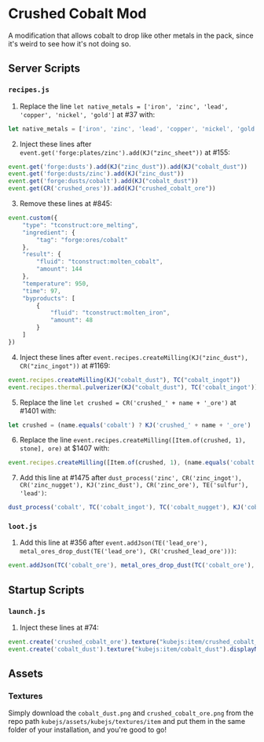 # Crushed Cobalt Mod

A modification that allows cobalt to drop like other metals in the pack, 
since it's weird to see how it's not doing so.

## Server Scripts

### `recipes.js`

1. Replace the line `let native_metals = ['iron', 'zinc', 'lead', 'copper', 'nickel', 'gold']` at #37 with:

```javascript
let native_metals = ['iron', 'zinc', 'lead', 'copper', 'nickel', 'gold', 'cobalt']
```

2. Inject these lines after `event.get('forge:plates/zinc').add(KJ("zinc_sheet"))` at #155: 

```javascript
event.get('forge:dusts').add(KJ("zinc_dust")).add(KJ("cobalt_dust"))
event.get('forge:dusts/zinc').add(KJ("zinc_dust"))
event.get('forge:dusts/cobalt').add(KJ("cobalt_dust"))
event.get(CR('crushed_ores')).add(KJ("crushed_cobalt_ore"))
```

3. Remove these lines at #845:

```javascript
event.custom({
	"type": "tconstruct:ore_melting",
	"ingredient": {
		"tag": "forge:ores/cobalt"
	},
	"result": {
		"fluid": "tconstruct:molten_cobalt",
		"amount": 144
	},
	"temperature": 950,
	"time": 97,
	"byproducts": [
		{
			"fluid": "tconstruct:molten_iron",
			"amount": 48
		}
	]
})
```

4. Inject these lines after `event.recipes.createMilling(KJ("zinc_dust"), CR("zinc_ingot"))` at #1169:

```javascript
event.recipes.createMilling(KJ("cobalt_dust"), TC("cobalt_ingot"))
event.recipes.thermal.pulverizer(KJ("cobalt_dust"), TC('cobalt_ingot')).energy(2000)
```

5. Replace the line `let crushed = CR('crushed_' + name + '_ore')` at #1401 with:

```javascript
let crushed = (name.equals('cobalt') ? KJ('crushed_' + name + '_ore') : CR('crushed_' + name + '_ore'))
```

6. Replace the line `event.recipes.createMilling([Item.of(crushed, 1), stone], ore)` at $1407 with:

```javascript
event.recipes.createMilling([Item.of(crushed, 1), (name.equals('cobalt') ? netherrack : stone)], ore)
```

7. Add this line at #1475 after `dust_process('zinc', CR('zinc_ingot'), CR('zinc_nugget'), KJ('zinc_dust'), CR('zinc_ore'), TE('sulfur'), 'lead')`:

```javascript
dust_process('cobalt', TC('cobalt_ingot'), TC('cobalt_nugget'), KJ('cobalt_dust'), TC('cobalt_ore'), MC('iron_nugget'), 'iron')
```

### `loot.js`

1. Add this line at #356 after `event.addJson(TE('lead_ore'), metal_ores_drop_dust(TE('lead_ore'), CR('crushed_lead_ore')))`:
```javascript
event.addJson(TC('cobalt_ore'), metal_ores_drop_dust(TC('cobalt_ore'), KJ('crushed_cobalt_ore')))
```

## Startup Scripts

### `launch.js`

1. Inject these lines at #74:

```javascript
event.create('crushed_cobalt_ore').texture("kubejs:item/crushed_cobalt_ore").displayName('Crushed Cobalt Ore')
event.create('cobalt_dust').texture("kubejs:item/cobalt_dust").displayName('Cobalt Dust')
```

## Assets

### Textures

Simply download the `cobalt_dust.png` and `crushed_cobalt_ore.png`
from the repo path `kubejs/assets/kubejs/textures/item` 
and put them in the same folder of your installation, 
and you're good to go!